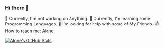 ### Hi there 👋

🔭 Currently, I'm not working on Anything.
🌱 Currently, I’m learning some Programming Languages.
🤔 I’m looking for help with some of My Friends.
📫 How to reach me: [Alone](https://t.me/Alone215)

[![Alone's GitHub Stats](https://github-readme-stats.vercel.app/api?username=rameshchatarji&count_private=true&include_all_commits=true&show_icons=false&bg_color=30,141E30,243B55&title_color=fff&text_color=fff)](https://github.com/rameshchatarji)  
